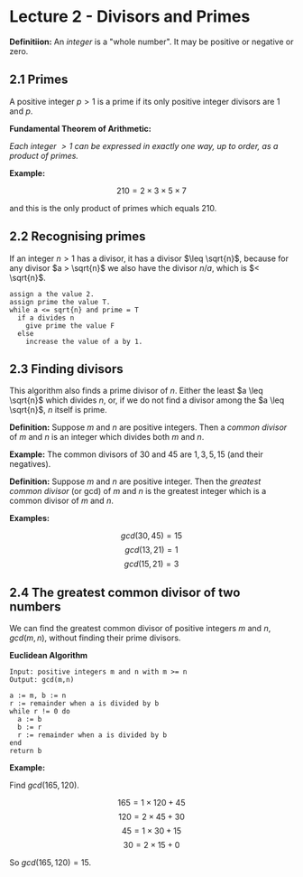 # Lecture 2 - Divisors and Primes

**Definitiion:** An _integer_ is a "whole number". It may be positive or
negative or zero.

## 2.1 Primes

A positive integer $p > 1$ is a prime if its only positive integer divisors are
1 and $p$.

**Fundamental Theorem of Arithmetic:**

_Each integer $> 1$ can be expressed in exactly one way, up to order, as a
product of primes._

**Example:**

$$210 = 2 \times 3 \times 5 \times 7$$

and this is the only product of primes which equals $210$.

## 2.2 Recognising primes

If an integer $n > 1$ has a divisor, it has a divisor $\leq \sqrt{n}$, because
for any divisor $a > \sqrt{n}$ we also have the divisor $n / a$, which is $<
\sqrt{n}$.

```
assign a the value 2.
assign prime the value T.
while a <= sqrt{n} and prime = T
  if a divides n
    give prime the value F
  else
    increase the value of a by 1.
```

## 2.3 Finding divisors

This algorithm also finds a prime divisor of $n$. Either the least $a \leq
\sqrt{n}$ which divides $n$, or, if we do not find a divisor among the $a \leq
\sqrt{n}$, $n$ itself is prime.

**Definition:** Suppose _m_ and _n_ are positive integers. Then a _common
divisor_ of _m_ and _n_ is an integer which divides both _m_ and _n_.

**Example:** The common divisors of $30$ and $45$ are $1, 3, 5, 15$ (and their
negatives).

**Definition:** Suppose _m_ and _n_ are positive integer. Then the _greatest
common divisor_ (or gcd) of _m_ and _n_ is the greatest integer which is a
common divisor of _m_ and _n_.

**Examples:**

$$gcd(30,45) = 15$$
$$gcd(13,21) = 1$$
$$gcd(15,21) = 3$$

## 2.4 The greatest common divisor of two numbers

We can find the greatest common divisor of positive integers _m_ and _n_,
$gcd(m,n)$, without finding their prime divisors.

**Euclidean Algorithm**


```
Input: positive integers m and n with m >= n
Output: gcd(m,n)

a := m, b := n
r := remainder when a is divided by b
while r != 0 do
  a := b
  b := r
  r := remainder when a is divided by b
end
return b
```

**Example:**

Find $gcd(165,120)$.

$$165 = 1 \times 120 + 45$$
$$120 = 2 \times  45 + 30$$
$$ 45 = 1 \times  30 + 15$$
$$ 30 = 2 \times  15 +  0$$

So $gcd(165,120) = 15$.


